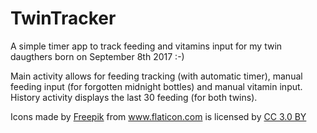 # TwinTracker
A simple timer app to track feeding and vitamins input for my twin daugthers born on September 8th 2017 :-)

Main activity allows for feeding tracking (with automatic timer), manual feeding input (for forgotten midnight bottles) and manual vitamin input.
History activity displays the last 30 feeding (for both twins).

<div>Icons made by <a href="http://www.freepik.com" title="Freepik">Freepik</a> from <a href="https://www.flaticon.com/" title="Flaticon">www.flaticon.com</a> is licensed by <a href="http://creativecommons.org/licenses/by/3.0/" title="Creative Commons BY 3.0" target="_blank">CC 3.0 BY</a></div>
